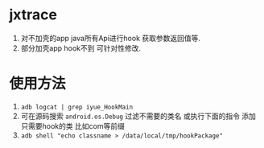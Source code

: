 # jxtrace
1. 对不加壳的app java所有Api进行hook 获取参数返回值等.
2. 部分加壳app hook不到 可针对性修改.

# 使用方法 

1. `adb logcat | grep iyue_HookMain`
2. 可在源码搜索 `android.os.Debug`  过滤不需要的类名  或执行下面的指令 添加只需要hook的类 比如com等前缀
3. `adb shell "echo classname > /data/local/tmp/hookPackage"`
